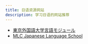 ```yaml
---
title: 日语资源网站
description: 学习日语的网站推荐
---
```


- [東京外国語大学言語モジュール](https://www.coelang.tufs.ac.jp/mt/ja/)
- [MLC Japanese Language School](https://www.mlcjapanese.co.jp/)
